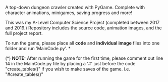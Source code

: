 A top-down dungeon crawler created with PyGame. Complete with character animations, minigames, saving progress and more!

This was my A-Level Computer Science Project (completed between 2017 and 2019.) 
Repository includes the source code, animation images, and the full project report.

To run the game, please place all **code** and **individual image** files into one folder and run 'MainCode.py'. *

(*) **NOTE:** After running the game for the first time, please comment out line 14 in the MainCode.py file by placing a '#' just before the code "create_tables()" if you wish to make saves of the game. i.e. "#create_tables()"

